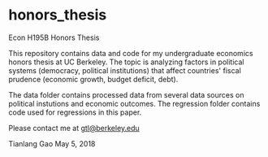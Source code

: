 # honors_thesis
Econ H195B Honors Thesis

This repository contains data and code for my undergraduate economics honors thesis at UC Berkeley. The topic is analyzing factors in political systems (democracy, political institutions) that affect countries' fiscal prudence (economic growth, budget deficit, debt).

The data folder contains processed data from several data sources on political instutions and economic outcomes. The regression folder contains code used for regressions in this paper.

Please contact me at gtl@berkeley.edu

Tianlang Gao
May 5, 2018
